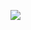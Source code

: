 [![](https://jitpack.io/v/MTRILogic/MTRILogicLibrary.svg)](https://jitpack.io/#MTRILogic/MTRILogicLibrary)
